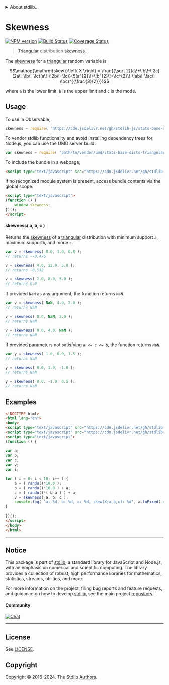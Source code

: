 <!--

@license Apache-2.0

Copyright (c) 2018 The Stdlib Authors.

Licensed under the Apache License, Version 2.0 (the "License");
you may not use this file except in compliance with the License.
You may obtain a copy of the License at

   http://www.apache.org/licenses/LICENSE-2.0

Unless required by applicable law or agreed to in writing, software
distributed under the License is distributed on an "AS IS" BASIS,
WITHOUT WARRANTIES OR CONDITIONS OF ANY KIND, either express or implied.
See the License for the specific language governing permissions and
limitations under the License.

-->


<details>
  <summary>
    About stdlib...
  </summary>
  <p>We believe in a future in which the web is a preferred environment for numerical computation. To help realize this future, we've built stdlib. stdlib is a standard library, with an emphasis on numerical and scientific computation, written in JavaScript (and C) for execution in browsers and in Node.js.</p>
  <p>The library is fully decomposable, being architected in such a way that you can swap out and mix and match APIs and functionality to cater to your exact preferences and use cases.</p>
  <p>When you use stdlib, you can be absolutely certain that you are using the most thorough, rigorous, well-written, studied, documented, tested, measured, and high-quality code out there.</p>
  <p>To join us in bringing numerical computing to the web, get started by checking us out on <a href="https://github.com/stdlib-js/stdlib">GitHub</a>, and please consider <a href="https://opencollective.com/stdlib">financially supporting stdlib</a>. We greatly appreciate your continued support!</p>
</details>

# Skewness

[![NPM version][npm-image]][npm-url] [![Build Status][test-image]][test-url] [![Coverage Status][coverage-image]][coverage-url] <!-- [![dependencies][dependencies-image]][dependencies-url] -->

> [Triangular][triangular-distribution] distribution [skewness][skewness].

<!-- Section to include introductory text. Make sure to keep an empty line after the intro `section` element and another before the `/section` close. -->

<section class="intro">

The [skewness][skewness] for a [triangular][triangular-distribution] random variable is

<!-- <equation class="equation" label="eq:triangular_skewness" align="center" raw="\operatorname{skew}\left( X \right) = \frac{{\sqrt 2}(a\!+\!b\!-\!2c)(2a\!-\!b\!-\!c)(a\!-\!2b\!+\!c)}{5(a^{2}\!+\!b^{2}\!+\!c^{2}\!-\!ab\!-\!ac\!-\!bc)^{{\frac{3}{2}}}}" alt="Skewness for a triangular distribution."> -->

```math
\mathop{\mathrm{skew}}\left( X \right) = \frac{{\sqrt 2}(a\!+\!b\!-\!2c)(2a\!-\!b\!-\!c)(a\!-\!2b\!+\!c)}{5(a^{2}\!+\!b^{2}\!+\!c^{2}\!-\!ab\!-\!ac\!-\!bc)^{{\frac{3}{2}}}}
```

<!-- <div class="equation" align="center" data-raw-text="\operatorname{skew}\left( X \right) = \frac{{\sqrt 2}(a\!+\!b\!-\!2c)(2a\!-\!b\!-\!c)(a\!-\!2b\!+\!c)}{5(a^{2}\!+\!b^{2}\!+\!c^{2}\!-\!ab\!-\!ac\!-\!bc)^{{\frac{3}{2}}}}" data-equation="eq:triangular_skewness">
    <img src="https://cdn.jsdelivr.net/gh/stdlib-js/stdlib@556e0ebc42f54244079cecc91c0883bb6c442244/lib/node_modules/@stdlib/stats/base/dists/triangular/skewness/docs/img/equation_triangular_skewness.svg" alt="Skewness for a triangular distribution.">
    <br>
</div> -->

<!-- </equation> -->

where `a` is the lower limit, `b` is the upper limit and `c` is the mode.

</section>

<!-- /.intro -->

<!-- Package usage documentation. -->



<section class="usage">

## Usage

To use in Observable,

```javascript
skewness = require( 'https://cdn.jsdelivr.net/gh/stdlib-js/stats-base-dists-triangular-skewness@umd/browser.js' )
```

To vendor stdlib functionality and avoid installing dependency trees for Node.js, you can use the UMD server build:

```javascript
var skewness = require( 'path/to/vendor/umd/stats-base-dists-triangular-skewness/index.js' )
```

To include the bundle in a webpage,

```html
<script type="text/javascript" src="https://cdn.jsdelivr.net/gh/stdlib-js/stats-base-dists-triangular-skewness@umd/browser.js"></script>
```

If no recognized module system is present, access bundle contents via the global scope:

```html
<script type="text/javascript">
(function () {
    window.skewness;
})();
</script>
```

#### skewness( a, b, c )

Returns the [skewness][skewness] of a [triangular][triangular-distribution] distribution with minimum support `a`, maximum support`b`, and mode `c`.

```javascript
var v = skewness( 0.0, 1.0, 0.8 );
// returns ~-0.476

v = skewness( 4.0, 12.0, 5.0 );
// returns ~0.532

v = skewness( 2.0, 8.0, 5.0 );
// returns 0.0
```

If provided `NaN` as any argument, the function returns `NaN`.

```javascript
var v = skewness( NaN, 4.0, 2.0 );
// returns NaN

v = skewness( 0.0, NaN, 2.0 );
// returns NaN

v = skewness( 0.0, 4.0, NaN );
// returns NaN
```

If provided parameters not satisfying `a <= c <= b`, the function returns `NaN`.

```javascript
var y = skewness( 1.0, 0.0, 1.5 );
// returns NaN

y = skewness( 0.0, 1.0, -1.0 );
// returns NaN

y = skewness( 0.0, -1.0, 0.5 );
// returns NaN
```

</section>

<!-- /.usage -->

<!-- Package usage notes. Make sure to keep an empty line after the `section` element and another before the `/section` close. -->

<section class="notes">

</section>

<!-- /.notes -->

<!-- Package usage examples. -->

<section class="examples">

## Examples

<!-- eslint no-undef: "error" -->

```html
<!DOCTYPE html>
<html lang="en">
<body>
<script type="text/javascript" src="https://cdn.jsdelivr.net/gh/stdlib-js/random-base-randu@umd/browser.js"></script>
<script type="text/javascript" src="https://cdn.jsdelivr.net/gh/stdlib-js/stats-base-dists-triangular-skewness@umd/browser.js"></script>
<script type="text/javascript">
(function () {

var a;
var b;
var c;
var v;
var i;

for ( i = 0; i < 10; i++ ) {
    a = ( randu()*10.0 );
    b = ( randu()*10.0 ) + a;
    c = ( randu()*( b-a ) ) + a;
    v = skewness( a, b, c );
    console.log( 'a: %d, b: %d, c: %d, skew(X;a,b,c): %d', a.toFixed( 4 ), b.toFixed( 4 ), c.toFixed( 4 ), v.toFixed( 4 ) );
}

})();
</script>
</body>
</html>
```

</section>

<!-- /.examples -->

<!-- Section to include cited references. If references are included, add a horizontal rule *before* the section. Make sure to keep an empty line after the `section` element and another before the `/section` close. -->

<section class="references">

</section>

<!-- /.references -->

<!-- Section for related `stdlib` packages. Do not manually edit this section, as it is automatically populated. -->

<section class="related">

</section>

<!-- /.related -->

<!-- Section for all links. Make sure to keep an empty line after the `section` element and another before the `/section` close. -->


<section class="main-repo" >

* * *

## Notice

This package is part of [stdlib][stdlib], a standard library for JavaScript and Node.js, with an emphasis on numerical and scientific computing. The library provides a collection of robust, high performance libraries for mathematics, statistics, streams, utilities, and more.

For more information on the project, filing bug reports and feature requests, and guidance on how to develop [stdlib][stdlib], see the main project [repository][stdlib].

#### Community

[![Chat][chat-image]][chat-url]

---

## License

See [LICENSE][stdlib-license].


## Copyright

Copyright &copy; 2016-2024. The Stdlib [Authors][stdlib-authors].

</section>

<!-- /.stdlib -->

<!-- Section for all links. Make sure to keep an empty line after the `section` element and another before the `/section` close. -->

<section class="links">

[npm-image]: http://img.shields.io/npm/v/@stdlib/stats-base-dists-triangular-skewness.svg
[npm-url]: https://npmjs.org/package/@stdlib/stats-base-dists-triangular-skewness

[test-image]: https://github.com/stdlib-js/stats-base-dists-triangular-skewness/actions/workflows/test.yml/badge.svg?branch=v0.2.2
[test-url]: https://github.com/stdlib-js/stats-base-dists-triangular-skewness/actions/workflows/test.yml?query=branch:v0.2.2

[coverage-image]: https://img.shields.io/codecov/c/github/stdlib-js/stats-base-dists-triangular-skewness/main.svg
[coverage-url]: https://codecov.io/github/stdlib-js/stats-base-dists-triangular-skewness?branch=main

<!--

[dependencies-image]: https://img.shields.io/david/stdlib-js/stats-base-dists-triangular-skewness.svg
[dependencies-url]: https://david-dm.org/stdlib-js/stats-base-dists-triangular-skewness/main

-->

[chat-image]: https://img.shields.io/gitter/room/stdlib-js/stdlib.svg
[chat-url]: https://app.gitter.im/#/room/#stdlib-js_stdlib:gitter.im

[stdlib]: https://github.com/stdlib-js/stdlib

[stdlib-authors]: https://github.com/stdlib-js/stdlib/graphs/contributors

[umd]: https://github.com/umdjs/umd
[es-module]: https://developer.mozilla.org/en-US/docs/Web/JavaScript/Guide/Modules

[deno-url]: https://github.com/stdlib-js/stats-base-dists-triangular-skewness/tree/deno
[deno-readme]: https://github.com/stdlib-js/stats-base-dists-triangular-skewness/blob/deno/README.md
[umd-url]: https://github.com/stdlib-js/stats-base-dists-triangular-skewness/tree/umd
[umd-readme]: https://github.com/stdlib-js/stats-base-dists-triangular-skewness/blob/umd/README.md
[esm-url]: https://github.com/stdlib-js/stats-base-dists-triangular-skewness/tree/esm
[esm-readme]: https://github.com/stdlib-js/stats-base-dists-triangular-skewness/blob/esm/README.md
[branches-url]: https://github.com/stdlib-js/stats-base-dists-triangular-skewness/blob/main/branches.md

[stdlib-license]: https://raw.githubusercontent.com/stdlib-js/stats-base-dists-triangular-skewness/main/LICENSE

[triangular-distribution]: https://en.wikipedia.org/wiki/Triangular_distribution

[skewness]: https://en.wikipedia.org/wiki/Skewness

</section>

<!-- /.links -->
